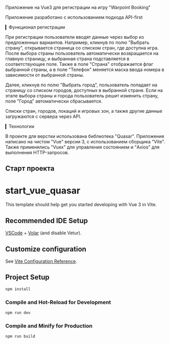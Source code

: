 Приложение на Vue3 для регистрации на игру "Warpoint Booking"

Приложение разработано с использованием подхода API-first

▎Функционал регистрации

При регистрации пользователи вводят данные через выбор из предложенных вариантов. Например, кликнув по полю "Выбрать страну", открывается страница со списком стран, где доступна игра. После выбора страны пользователь автоматически возвращается на главную страницу, и выбранная страна подставляется в соответствующее поле. Также в поле "Страна" отображается флаг выбранной страны, а в поле "Телефон" меняется маска ввода номера в зависимости от выбранной страны.

Далее, кликнув по полю "Выбрать город", пользователь попадает на страницу со списком городов, доступных в выбранной стране. Если на этапе выбора страны и города пользователь решит изменить страну, поле "Город" автоматически сбрасывается.

Списки стран, городов, локаций и игровых зон, а также другие данные загружаются с сервера через API.

▎Технологии

В проекте для верстки использована библиотека "Quasar". 
Приложение написано на чистом "Vue" версии 3, с использованием сборщика "Vite". 
Также применялись "Vuex" для управления состоянием и "Axios" для выполнения HTTP-запросов.


Старт проекта
------------------------------------------------------------------------------------------------------------
# start_vue_quasar

This template should help get you started developing with Vue 3 in Vite.

## Recommended IDE Setup

[VSCode](https://code.visualstudio.com/) + [Volar](https://marketplace.visualstudio.com/items?itemName=Vue.volar) (and disable Vetur).

## Customize configuration

See [Vite Configuration Reference](https://vitejs.dev/config/).

## Project Setup

```sh
npm install
```

### Compile and Hot-Reload for Development

```sh
npm run dev
```

### Compile and Minify for Production

```sh
npm run build
```
